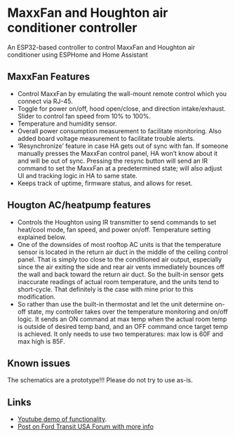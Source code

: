 # MaxxFan and Houghton air conditioner controller
An ESP32-based controller to control MaxxFan and Houghton air conditioner using ESPHome and Home Assistant

## MaxxFan Features

- Control MaxxFan by emulating the wall-mount remote control which you connect via RJ-45.
- Toggle for power on/off, hood open/close, and direction intake/exhaust. Slider to control fan speed from 10% to 100%.
- Temperature and humidity sensor.
- Overall power consumption measurement to facilitate monitoring. Also added board voltage measurement to facilitate trouble alerts.
- ‘Resynchronize’ feature in case HA gets out of sync with fan. If someone manually presses the MaxxFan control panel, HA won’t know about it and will be out of sync. Pressing the resync button will send an IR command to set the MaxxFan at a predetermined state; will also adjust UI and tracking logic in HA to same state.
- Keeps track of uptime, firmware status, and allows for reset.

## Hougton AC/heatpump features
- Controls the Houghton using IR transmitter to send commands to set heat/cool mode, fan speed, and power on/off. Temperature setting explained below.
- One of the downsides of most rooftop AC units is that the temperature sensor is located in the return air duct in the middle of the ceiling control panel. That is simply too close to the conditioned air output, especially since the air exiting the side and rear air vents immediately bounces off the wall and back toward the return air duct. So the built-in sensor gets inaccurate readings of actual room temperature, and the units tend to short-cycle. That definitely is the case with mine prior to this modification.
- So rather than use the built-in thermostat and let the unit determine on-off state, my controller takes over the temperature monitoring and on/off logic. It sends an ON command at max temp when the actual room temp is outside of desired temp band, and an OFF command once target temp is achieved. It only needs to use two temperatures: max low is 60F and max high is 85F.

## Known issues
The schematics are a prototype!!!  Please do not try to use as-is.

## Links
- [Youtube demo of functionality](https://youtu.be/xNdgwMG5jzs).
- [Post on Ford Transit USA Forum with more info](https://www.fordtransitusaforum.com/threads/home-assistant-for-van-automation.90215/post-1245570)
